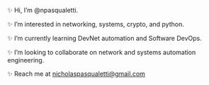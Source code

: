 ✨ Hi, I’m @npasqualetti.

✨ I’m interested in networking, systems, crypto, and python.

✨ I’m currently learning DevNet automation and Software DevOps.

✨ I’m looking to collaborate on network and systems automation engineering.

✨ Reach me at nicholaspasqualetti@gmail.com

<!---
npasqualetti/npasqualetti is a ✨ special ✨ repository because its `README.md` (this file) appears on your GitHub profile.
You can click the Preview link to take a look at your changes.
--->
